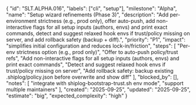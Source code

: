 {
  "id": "SLT.ALPHA.016",
  "labels": ["cli", "setup"],
  "milestone": "Alpha",
  "name": "Setup wizard refinements (Phase 3)",
  "description": "Add per-environment strictness (e.g., prod only), offer auto-push, add non-interactive flags for all setup inputs (authors, envs) and print exact commands, detect and suggest relaxed hook envs if trust/policy missing on server, and add rollback safety (backup + diff).",
  "priority": "P1",
  "impact": "simplifies initial configuration and reduces lock-in/friction",
  "steps": [
    "Per-env strictness option (e.g., prod only)",
    "Offer to auto-push policy/trust refs",
    "Add non-interactive flags for all setup inputs (authors, envs) and print exact commands",
    "Detect and suggest relaxed hook envs if trust/policy missing on server",
    "Add rollback safety: backup existing .shiplog/policy.json before overwrite and show diff"
  ],
  "blocked_by": [],
  "notes": [
    "integrate with shiplog-bootstrap-trust.sh env mode",
    "support multiple maintainers"
  ],
  "created": "2025-09-25",
  "updated": "2025-09-25",
  "estimate": "big",
  "expected_complexity": "high"
}
